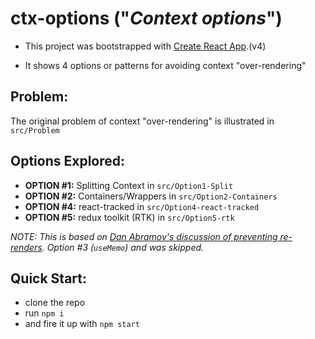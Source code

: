# ctx-options ("_Context options_")

-   This project was bootstrapped with [Create React App](https://github.com/facebook/create-react-app).(v4)

-   It shows 4 options or patterns for avoiding context "over-rendering"

## Problem:

The original problem of context "over-rendering" is illustrated in `src/Problem`

## Options Explored:

-   **OPTION #1:** Splitting Context in `src/Option1-Split`
-   **OPTION #2:** Containers/Wrappers in `src/Option2-Containers`
-   **OPTION #4:** react-tracked in `src/Option4-react-tracked`
-   **OPTION #5:** redux toolkit (RTK) in `src/Option5-rtk`

*NOTE: This is based on [Dan Abramov's discussion of preventing re-renders](https://github.com/facebook/react/issues/15156#issuecomment-474590693). Option #3 (`useMemo`) and was skipped.*

###

## Quick Start:

-   clone the repo
-   run `npm i`
-   and fire it up with `npm start`
